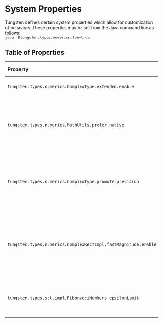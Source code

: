 # System Properties


Tungsten defines certain system properties which allow for
customization of behaviors.  These properties may be set from
the Java command line as follows:  
`java -Dtungsten.types.numerics.foo=true`

## Table of Properties
| Property                                                | Type    | Default Value | Explanation                                                                                                                                        |
|:--------------------------------------------------------|---------|---------------|----------------------------------------------------------------------------------------------------------------------------------------------------|
| `tungsten.types.numerics.ComplexType.extended.enable`   | Boolean | false         | If set to true, enables extended complex numbers.                                                                                                  |
| `tungsten.types.numerics.MathUtils.prefer.native`       | Boolean | true          | If set to true, uses Java's inbuilt methods for computing some functions (e.g., `BigDecimal.pow()`), which are typically faster but less accurate. |
| `tungsten.types.numerics.ComplexType.promote.precision` | Boolean | false         | If set to true, ensures that complex accessors return values with at least the same precision as the complex numnber itself.                       |
|`tungsten.types.numerics.ComplexRectImpl.fastMagnitude.enable`|Boolean|false|If true, enables faster computation of the magnitude of complex numbers in rectangular format at the expense of less accurate identification of the result.|
|`tungsten.types.set.impl.FibonacciNumbers.epsilonLimit`|Real|(none)|If provided, this value is parsed as a threshold limit for epsilon values used to approximate phi.|

